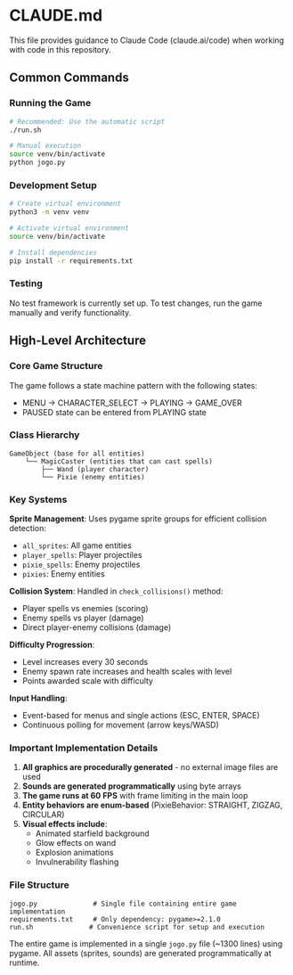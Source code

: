 # CLAUDE.md

This file provides guidance to Claude Code (claude.ai/code) when working with code in this repository.

## Common Commands

### Running the Game
```bash
# Recommended: Use the automatic script
./run.sh

# Manual execution
source venv/bin/activate
python jogo.py
```

### Development Setup
```bash
# Create virtual environment
python3 -m venv venv

# Activate virtual environment
source venv/bin/activate

# Install dependencies
pip install -r requirements.txt
```

### Testing
No test framework is currently set up. To test changes, run the game manually and verify functionality.

## High-Level Architecture

### Core Game Structure
The game follows a state machine pattern with the following states:
- MENU → CHARACTER_SELECT → PLAYING → GAME_OVER
- PAUSED state can be entered from PLAYING state

### Class Hierarchy
```
GameObject (base for all entities)
    └── MagicCaster (entities that can cast spells)
        ├── Wand (player character)
        └── Pixie (enemy entities)
```

### Key Systems

**Sprite Management**: Uses pygame sprite groups for efficient collision detection:
- `all_sprites`: All game entities
- `player_spells`: Player projectiles
- `pixie_spells`: Enemy projectiles
- `pixies`: Enemy entities

**Collision System**: Handled in `check_collisions()` method:
- Player spells vs enemies (scoring)
- Enemy spells vs player (damage)
- Direct player-enemy collisions (damage)

**Difficulty Progression**: 
- Level increases every 30 seconds
- Enemy spawn rate increases and health scales with level
- Points awarded scale with difficulty

**Input Handling**:
- Event-based for menus and single actions (ESC, ENTER, SPACE)
- Continuous polling for movement (arrow keys/WASD)

### Important Implementation Details

1. **All graphics are procedurally generated** - no external image files are used
2. **Sounds are generated programmatically** using byte arrays
3. **The game runs at 60 FPS** with frame limiting in the main loop
4. **Entity behaviors are enum-based** (PixieBehavior: STRAIGHT, ZIGZAG, CIRCULAR)
5. **Visual effects include**:
   - Animated starfield background
   - Glow effects on wand
   - Explosion animations
   - Invulnerability flashing

### File Structure
```
jogo.py              # Single file containing entire game implementation
requirements.txt     # Only dependency: pygame>=2.1.0
run.sh              # Convenience script for setup and execution
```

The entire game is implemented in a single `jogo.py` file (~1300 lines) using pygame. All assets (sprites, sounds) are generated programmatically at runtime.